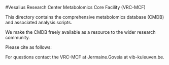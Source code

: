 #Vesalius Research Center Metabolomics Core Facility (VRC-MCF)

This directory contains the comprehensive metabolomics database (CMDB) and associated analysis scripts.

We make the CMDB freely available as a resource to the wider research community.

Please cite as follows:

For questions contact the VRC-MCF at Jermaine.Goveia at vib-kuleuven.be.



